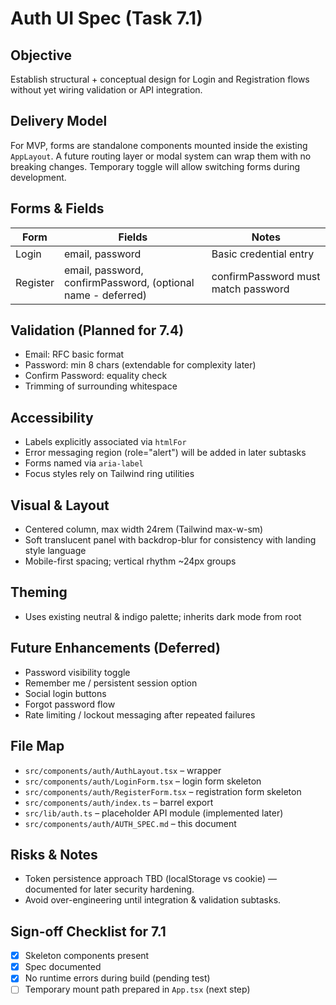 # Auth UI Spec (Task 7.1)

## Objective
Establish structural + conceptual design for Login and Registration flows without yet wiring validation or API integration.

## Delivery Model
For MVP, forms are standalone components mounted inside the existing `AppLayout`. A future routing layer or modal system can wrap them with no breaking changes. Temporary toggle will allow switching forms during development.

## Forms & Fields
| Form | Fields | Notes |
|------|--------|-------|
| Login | email, password | Basic credential entry |
| Register | email, password, confirmPassword, (optional name - deferred) | confirmPassword must match password |

## Validation (Planned for 7.4)
- Email: RFC basic format
- Password: min 8 chars (extendable for complexity later)
- Confirm Password: equality check
- Trimming of surrounding whitespace

## Accessibility
- Labels explicitly associated via `htmlFor`
- Error messaging region (role="alert") will be added in later subtasks
- Forms named via `aria-label`
- Focus styles rely on Tailwind ring utilities

## Visual & Layout
- Centered column, max width 24rem (Tailwind max-w-sm)
- Soft translucent panel with backdrop-blur for consistency with landing style language
- Mobile-first spacing; vertical rhythm ~24px groups

## Theming
- Uses existing neutral & indigo palette; inherits dark mode from root

## Future Enhancements (Deferred)
- Password visibility toggle
- Remember me / persistent session option
- Social login buttons
- Forgot password flow
- Rate limiting / lockout messaging after repeated failures

## File Map
- `src/components/auth/AuthLayout.tsx` – wrapper
- `src/components/auth/LoginForm.tsx` – login form skeleton
- `src/components/auth/RegisterForm.tsx` – registration form skeleton
- `src/components/auth/index.ts` – barrel export
- `src/lib/auth.ts` – placeholder API module (implemented later)
- `src/components/auth/AUTH_SPEC.md` – this document

## Risks & Notes
- Token persistence approach TBD (localStorage vs cookie) — documented for later security hardening.
- Avoid over-engineering until integration & validation subtasks.

## Sign-off Checklist for 7.1
- [x] Skeleton components present
- [x] Spec documented
- [x] No runtime errors during build (pending test)
- [ ] Temporary mount path prepared in `App.tsx` (next step)
